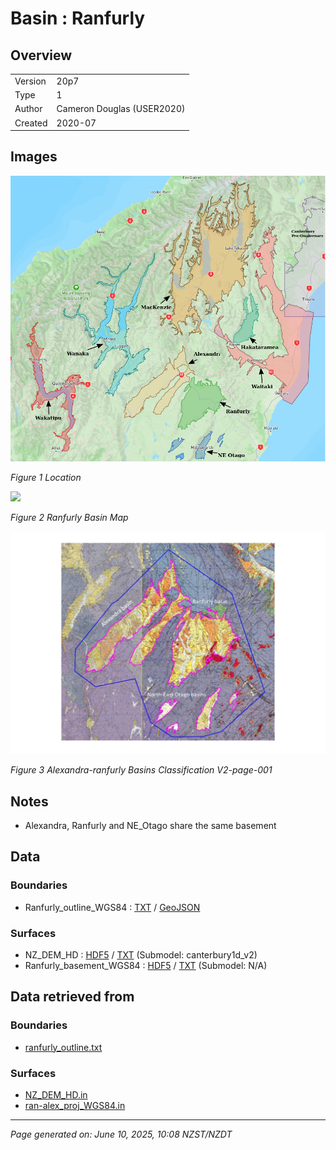 # Basin : Ranfurly

## Overview
|         |                     |
|---------|---------------------|
| Version | 20p7           |
| Type    | 1        |
| Author  | Cameron Douglas (USER2020)            |
| Created | 2020-07           |


## Images
![](../images/maps/SI_mid.png)

*Figure 1 Location*

![](../images/regional/Ranfurly_basin_map.png)

*Figure 2 Ranfurly Basin Map*

![](../images/basins/alexandra-ranfurly_basins_classification_v2-page-001.jpg)

*Figure 3 Alexandra-ranfurly Basins Classification V2-page-001*


## Notes
- Alexandra, Ranfurly and NE_Otago share the same basement

## Data
### Boundaries
- Ranfurly_outline_WGS84 : [TXT](../../velocity_modelling/data/regional/Ranfurly/Ranfurly_outline_WGS84.txt) / [GeoJSON](../../velocity_modelling/data/regional/Ranfurly/Ranfurly_outline_WGS84.geojson)

### Surfaces
- NZ_DEM_HD : [HDF5](../../velocity_modelling/data/global/surface/NZ_DEM_HD.h5) / [TXT](../../velocity_modelling/data/global/surface/NZ_DEM_HD.in) (Submodel: canterbury1d_v2)
- Ranfurly_basement_WGS84 : [HDF5](../../velocity_modelling/data/regional/Ranfurly/Ranfurly_basement_WGS84.h5) / [TXT](../../velocity_modelling/data/regional/Ranfurly/Ranfurly_basement_WGS84.in) (Submodel: N/A)

## Data retrieved from
### Boundaries
- [ranfurly_outline.txt](https://github.com/ucgmsim/Velocity-Model/tree/main/Data/USER20_BASINS/ranfurly_outline.txt)

### Surfaces
- [NZ_DEM_HD.in](https://github.com/ucgmsim/Velocity-Model/tree/main/Data/DEM/NZ_DEM_HD.in)
- [ran-alex_proj_WGS84.in](https://github.com/ucgmsim/Velocity-Model/tree/main/Data/USER20_BASINS/ran-alex_proj_WGS84.in)

---
*Page generated on: June 10, 2025, 10:08 NZST/NZDT*
